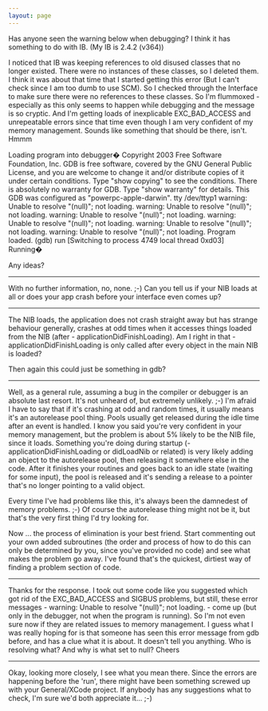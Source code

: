 ```yaml
---
layout: page
---
```


Has anyone seen the warning below when debugging? 
I think it has something to do with IB. (My IB is 2.4.2 (v364))

I noticed that IB was keeping references to old disused classes that no longer existed. There were no instances of these classes, so I deleted them. I think it was about that time that I started getting this error (But I can't check since I am too dumb to use SCM). So I checked through the Interface to make sure there were no references to these classes. So I'm flummoxed - especially as this only seems to happen while debugging and the message is so cryptic. And I'm getting loads of inexplicable EXC_BAD_ACCESS and unrepeatable errors since that time even though I am very confident of my memory management. Sounds like something that should be there, isn't. Hmmm

    
Loading program into debugger�
Copyright 2003 Free Software Foundation, Inc.
GDB is free software, covered by the GNU General Public License, and you are
welcome to change it and/or distribute copies of it under certain conditions.
Type "show copying" to see the conditions.
There is absolutely no warranty for GDB.  Type "show warranty" for details.
This GDB was configured as "powerpc-apple-darwin".
tty /dev/ttyp1
warning: Unable to resolve "(null)"; not loading.
warning: Unable to resolve "(null)"; not loading.
warning: Unable to resolve "(null)"; not loading.
warning: Unable to resolve "(null)"; not loading.
warning: Unable to resolve "(null)"; not loading.
warning: Unable to resolve "(null)"; not loading.
Program loaded.
(gdb) run
[Switching to process 4749 local thread 0xd03]
Running�
 

Any ideas?

----

With no further information, no, none. ;-) Can you tell us if your NIB loads at all or does your app crash before your interface even comes up?

----

The NIB loads, the application does not crash straight away but has strange behaviour generally, crashes at odd times when it accesses things loaded from the NIB (after - applicationDidFinishLoading). Am I right in that -applicationDidFinishLoading is only called after every object in the main NIB is loaded?

Then again this could just be something in gdb?

----

Well, as a general rule, assuming a bug in the compiler or debugger is an absolute last resort. It's not unheard of, but extremely unlikely. ;-) I'm afraid I have to say that if it's crashing at odd and random times, it usually means it's an autorelease pool thing. Pools usually get released during the idle time after an event is handled. I know you said you're very confident in your memory management, but the problem is about 5% likely to be the NIB file, since it loads. Something you're doing during startup (-applicationDidFinishLoading or didLoadNib or related) is very likely adding an object to the autorelease pool, then releasing it somewhere else in the code. After it finishes your routines and goes back to an idle state (waiting for some input), the pool is released and it's sending a release to a pointer that's no longer pointing to a valid object.

Every time I've had problems like this, it's always been the damnedest of memory problems. ;-) Of course the autorelease thing might not be it, but that's the very first thing I'd try looking for.

Now ... the process of elimination is your best friend. Start commenting out your own added subroutines (the order and process of how to do this can only be determined by you, since you've provided no code) and see what makes the problem go away. I've found that's the quickest, dirtiest way of finding a problem section of code.

----

Thanks for the response. I took out some code like you suggested which got rid of the EXC_BAD_ACCESS and SIGBUS problems, but still, these error messages - warning: Unable to resolve "(null)"; not loading. - come up (but only in the debugger, not when the program is running). So I'm not even sure now if they are related issues to memory management. I guess what I was really hoping for is that someone has seen this error message from gdb before, and has a clue what it is about. It doesn't tell you anything. Who is resolving what? And why is what set to null? 
Cheers

----

Okay, looking more closely, I see what you mean there. Since the errors are happening before the 'run', there might have been something screwed up with your General/XCode project. If anybody has any suggestions what to check, I'm sure we'd both appreciate it... ;-)